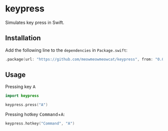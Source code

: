 # keypress

Simulates key press in Swift.

## Installation

Add the following line to the `dependencies` in `Package.swift`:

```swift
.package(url: "https://github.com/meowmeowmeowcat/keypress", from: "0.0.1"),
```

## Usage

Pressing key <kbd>A</kbd>
```swift
import keypress

keypress.press("A")
```

Pressing hotkey <kbd>Command</kbd>+<kbd>A</kbd>:
```swift
keypress.hotkey("Command", "A")
```
